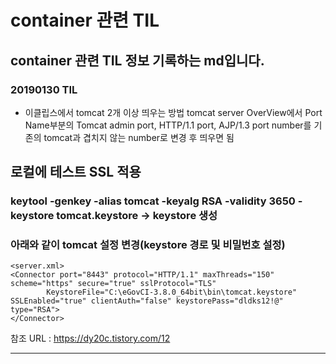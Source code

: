 # container 관련 TIL
## container 관련 TIL 정보 기록하는 md입니다.
### 20190130 TIL
* 이클립스에서 tomcat 2개 이상 띄우는 방법
tomcat server OverView에서 Port Name부분의 Tomcat admin port, HTTP/1.1 port, AJP/1.3 port number를 기존의 tomcat과 겹치지 않는 number로 변경 후 띄우면 됨

## 로컬에 테스트 SSL 적용
### keytool -genkey -alias tomcat -keyalg RSA -validity 3650 -keystore tomcat.keystore -> keystore 생성
### 아래와 같이 tomcat 설정 변경(keystore 경로 및 비밀번호 설정)
~~~
<server.xml>
<Connector port="8443" protocol="HTTP/1.1" maxThreads="150" scheme="https" secure="true" sslProtocol="TLS"
    	KeystoreFile="C:\eGovCI-3.8.0_64bit\bin\tomcat.keystore" SSLEnabled="true" clientAuth="false" keystorePass="dldks12!@" type="RSA"> 
</Connector>
~~~
참조 URL : https://dy20c.tistory.com/12
<hr>




































